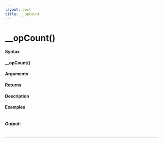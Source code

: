 ```yaml
---
layout: post
title: __opCount
---
```


# __opCount()


#### Syntax

#### __opCount()

#### Arguments

#### Returns

#### Description

#### Examples

```

```

##### Output:

```

```

---